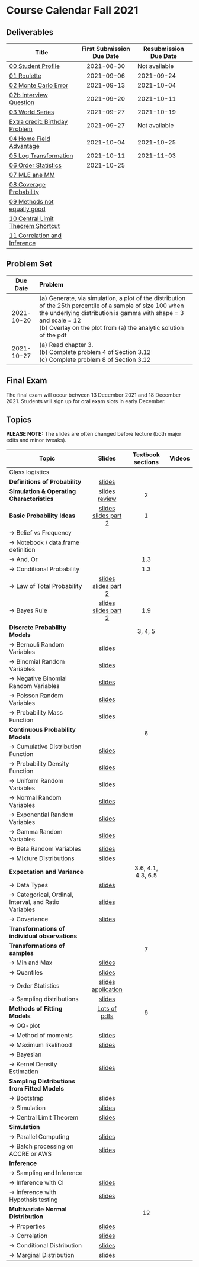 # Course Calendar Fall 2021

## Deliverables

| Title | First Submission Due Date | Resubmission Due Date |
|---|:---:|---|
| <a class = "callink" href = "https://github.com/thomasgstewart/data-science-5620-fall-2021/blob/master/deliverables/00-getting-started.md">00 Student Profile</a> | 2021-08-30 | Not available |
| <a class = 'callink' href ='https://github.com/thomasgstewart/data-science-5620-Fall-2021/blob/master/deliverables/01-roulette.md'>01 Roulette</a> | 2021-09-06  | 2021-09-24 |
| <a class = 'callink' href ='https://github.com/thomasgstewart/data-science-5620-Fall-2021/blob/master/deliverables/02-monte-carlo-error.md'>02 Monte Carlo Error</a> | 2021-09-13 | 2021-10-04 |
| <a class = 'callink' href ='https://github.com/thomasgstewart/data-science-5620-Fall-2021/blob/master/deliverables/02b-interview-question.md'>02b Interview Question</a> | 2021-09-20| 2021-10-11 |
| <a class = 'callink' href ='https://github.com/thomasgstewart/data-science-5620-Fall-2021/blob/master/deliverables/03-probability-calcs.md'>03 World Series</a> | 2021-09-27 | 2021-10-19 |
| <a class = 'callink' href ='https://github.com/thomasgstewart/data-science-5620-Fall-2021/blob/master/deliverables/EC1-birthday-problem.md'>Extra credit: Birthday Problem</a> | 2021-09-27  | Not available |
| <a class = 'callink' href ='https://github.com/thomasgstewart/data-science-5620-Fall-2021/blob/master/deliverables/04-world-series-home-field.md'>04 Home Field Advantage</a> | 2021-10-04 | 2021-10-25 |
| <a class = 'callink' href ='https://github.com/thomasgstewart/data-science-5620-fall-2021/blob/master/deliverables/05-log-transformation.md'>05 Log Transformation</a> | 2021-10-11 | 2021-11-03 |
| <a class = 'callink' href ='https://github.com/thomasgstewart/data-science-5620-fall-2021/blob/master/deliverables/06-order-statistics.md'>06 Order Statistics</a> | 2021-10-25 |  |
| <a class = 'callink' href ='https://github.com/thomasgstewart/data-science-5620-fall-2021/blob/master/deliverables/07-mle-mm.md'>07 MLE ane MM</a> |  |  |
| <a class = 'callink' href ='https://github.com/thomasgstewart/data-science-5620-fall-2021/blob/master/deliverables/08-coverage-probability.md'>08 Coverage Probability</a> |  |  |
| <a class = 'callink' href ='https://github.com/thomasgstewart/data-science-5620-fall-2021/blob/master/deliverables/09-method-comparison.md'>09 Methods not equally good</a> |  |  |
|<a class = 'callink' href ='https://github.com/thomasgstewart/data-science-5620-fall-2021/blob/master/deliverables/10-clt.md'>10 Central Limit Theorem Shortcut</a>|  |  |
|<a class = 'callink' href ='https://github.com/thomasgstewart/data-science-5620-fall-2021/blob/master/deliverables/11-mvn.md'>11 Correlation and Inference</a> |  |  |

## Problem Set

| Due Date | Problem |
|:---:|:---|
| 2021-10-20 | (a) Generate, via simulation, a plot of the distribution of the 25th percentile of a sample of size 100 when the underlying distribution is gamma with shape = 3 and scale = 12 <br> (b) Overlay on the plot from (a) the analytic solution of the pdf |
| 2021-10-27 | (a) Read chapter 3. <br> (b) Complete problem 4 of Section 3.12 <br> (c) Complete problem 8 of Section 3.12 |

## Final Exam

The final exam will occur between 13 December 2021 and 18 December 2021.  Students will sign up for oral exam slots in early December.

## Topics

**PLEASE NOTE:** The slides are often changed before lecture (both major edits and minor tweaks).  

| Topic | Slides | Textbook sections | Videos |
|---|:---:|:---:|---|
| Class logistics | | | |
| **Definitions of Probability** | [slides](https://biostatdata.app.vumc.org/tgs/01-probability-definition-slides.html)  | | |
| **Simulation & Operating Characteristics** | <a class = 'callink' href ='https://biostatdata.app.vumc.org/tgs/01-simulation-slides.html'>slides</a><br>[review](https://biostatdata.app.vumc.org/tgs/02-simulation-review-slides.html) | 2 |  |
| **Basic Probability Ideas** | [slides](https://biostatdata.app.vumc.org/tgs/03-probability-basics-slides.html) <br> [slides part 2](https://biostatdata.app.vumc.org/tgs/04-probability-basics-part2-slides.html) | 1 |  |
|  → Belief vs Frequency  | | | |
|  → Notebook / data.frame definition  | | | |
|  → And, Or  | | 1.3 | |
|  → Conditional Probability | | 1.3 | |
|  → Law of Total Probability | [slides](./lectures/04-probability-bayes-rule.pdf) <br> [slides part 2](./lectures/04-more-bayes.pdf)|
|  → Bayes Rule | [slides](./lectures/04-probability-bayes-rule.pdf) <br> [slides part 2](./lectures/04-more-bayes.pdf) | 1.9 |  |
| **Discrete Probability Models** | | 3, 4, 5 | |
| → Bernouli Random Variables | [slides](https://biostatdata.app.vumc.org/tgs/05-binomial-prob.html) | |  |
| → Binomial Random Variables | [slides](https://biostatdata.app.vumc.org/tgs/05-binomial-prob.html)| |  |
| → Negative Binomial Random Variables | [slides](https://biostatdata.app.vumc.org/tgs/05-binomial-prob.html) | | |
| → Poisson Random Variables | [slides](https://biostatdata.app.vumc.org/tgs/06-poisson.html) | | |
| → Probability Mass Function | [slides](https://biostatdata.app.vumc.org/tgs/07-pmf-cdf.html)| | |
| **Continuous Probability Models** | | 6 | |
| → Cumulative Distribution Function | [slides](https://biostatdata.app.vumc.org/tgs/08-continuous-probability-models.html) | | |
| → Probability Density Function | [slides](https://biostatdata.app.vumc.org/tgs/08-continuous-probability-models.html) | | |
| → Uniform Random Variables  | [slides](https://biostatdata.app.vumc.org/tgs/09-continuous-probability-models-part2.html)| |  |
| → Normal Random Variables  | [slides](https://biostatdata.app.vumc.org/tgs/09-continuous-probability-models-part2.html) | | |
| → Exponential Random Variables  | [slides](https://biostatdata.app.vumc.org/tgs/09-continuous-probability-models-part2.html) | | |
| → Gamma Random Variables  | [slides](https://biostatdata.app.vumc.org/tgs/09-continuous-probability-models-part2.html) | | |
| → Beta Random Variables  | [slides](https://biostatdata.app.vumc.org/tgs/09-continuous-probability-models-part2.html) | | |
| → Mixture Distributions  | [slides](https://biostatdata.app.vumc.org/tgs/09-continuous-probability-models-part2.html) | | |
| **Expectation and Variance** | | 3.6, 4.1, 4.3, 6.5  | |
| → Data Types | [slides](https://biostatdata.app.vumc.org/tgs/10-expectation-variance.html) | | |
| → Categorical, Ordinal, Interval, and Ratio Variables | [slides](https://biostatdata.app.vumc.org/tgs/10-expectation-variance.html) | | |
| → Covariance | [slides](https://biostatdata.app.vumc.org/tgs/10-expectation-variance.html) | | |
| **Transformations of individual observations** | | |  |
| **Transformations of samples** | | 7 | |
| → Min and Max | [slides](https://biostatdata.app.vumc.org/tgs/11-transformations-order-statistics.html) | | |
| → Quantiles | [slides](https://biostatdata.app.vumc.org/tgs/11-transformations-order-statistics.html) | | |
| → Order Statistics | [slides](https://biostatdata.app.vumc.org/tgs/11-transformations-order-statistics.html) <br> [application](https://biostatdata.app.vumc.org/tgs/12-applications-order-statistics.html) | | | |
| → Sampling distributions | [slides](https://biostatdata.app.vumc.org/tgs/11-transformations-order-statistics.html) | | |
| **Methods of Fitting Models** | [Lots of pdfs](https://www.desmos.com/calculator/qgpfi00qnb) | 8 | |
| → QQ-plot | | |  |
| → Method of moments | [slides](https://biostatdata.app.vumc.org/tgs/15-fitting-continuous-models-mle.html) | | |
| → Maximum likelihood | [slides](https://biostatdata.app.vumc.org/tgs/15-fitting-continuous-models-mle.html)  | | |
| → Bayesian | | | |
| → Kernel Density Estimation | [slides](https://biostatdata.app.vumc.org/tgs/14-fitting-continuous-models.html) | | |
| **Sampling Distributions from Fitted Models**| | | |
| → Bootstrap | [slides](https://biostatdata.app.vumc.org/tgs/13-bootstrap.html) | | |
| → Simulation | [slides](https://biostatdata.app.vumc.org/tgs/16-sampling-distributions-from-Fhat.html) | | |
| → Central Limit Theorem | [slides](https://biostatdata.app.vumc.org/tgs/19-normal-distribution-clt.html) | | |
| **Simulation** | | | |
| → Parallel Computing | [slides](https://biostatdata.app.vumc.org/tgs/18-parallel-processing.html) | | |
| → Batch processing on ACCRE or AWS | [slides](https://biostatdata.app.vumc.org/tgs/20-batch-processing-accre.html) | | |
| **Inference**| | | |
| → Sampling and Inference | | | |
| → Inference with CI | [slides](https://biostatdata.app.vumc.org/tgs/inference2.pdf) | | |
| → Inference with Hypothsis testing | [slides](https://biostatdata.app.vumc.org/tgs/inference2.pdf) | |  |
| **Multivariate Normal Distribution** | | 12 | |
| → Properties | [slides](https://biostatdata.app.vumc.org/tgs/21-multivariate-normal-distributions.html) | | |
| → Correlation | [slides](https://biostatdata.app.vumc.org/tgs/21-multivariate-normal-distributions.html) | | |
| → Conditional Distribution | [slides](https://biostatdata.app.vumc.org/tgs/22-multivariate-conditional-distribution.html) | | |
| → Marginal Distribution | [slides](https://biostatdata.app.vumc.org/tgs/22-multivariate-conditional-distribution.html) | | |

<!-- 
## Lecture and Office Hours Videos

| Date | Description |
|---|---|
| 2020-08-24 | [Lecture - Simulation](https://vbiostat2.app.vumc.org/index.php/s/mTEyw4YZcLp9BCq) |
| 2020-08-26 | [Lecture - Course Policies](https://vbiostat2.app.vumc.org/index.php/s/BNNBgE4frZEaQC2) |
| 2020-08-31 | [Lecture - Roulette Deliverable Review](https://vbiostat2.app.vumc.org/index.php/s/wyzQBBJooN2EZGT) |
| 2020-08-31 | [Offic Hours - Plotting budget profile over time (roulette deliverable](https://vbiostat2.app.vumc.org/index.php/s/EBRyoKNSeziZk2d) |
| 2020-09-02 | [Lecture - Probability](https://vbiostat2.app.vumc.org/index.php/s/ZTp9GkFBqHzo5oG) |
| 2020-09-04 | [Lecture - Probability part 2](https://vbiostat2.app.vumc.org/index.php/s/HPgzdztncLnHqob) |
| 2020-09-05 | [Deliverable - Absolute and relative error](https://vbiostat2.app.vumc.org/index.php/s/29CpdaTTRicBp2p) |
| 2020-09-07 | [Lecture - Probability review](https://vbiostat2.app.vumc.org/index.php/s/pypYELcirmqzZFe) |
| 2020-09-09 | [Lecture - Bayes Rule](https://vbiostat2.app.vumc.org/index.php/s/QiGcZmD7Rk8C7k9) |
| 2020-09-11 | [Lecture - Probability practice questions](https://vbiostat2.app.vumc.org/index.php/s/W6dXZFjsop3HW8K)|
| 2020-09-11 | [Probability practice question - coin toss](https://vbiostat2.app.vumc.org/index.php/s/xRB9aMDC4AEn5di)|
| 2020-09-14 | [Lecture - Binomial, Negative binomial](https://vbiostat2.app.vumc.org/index.php/s/tfH5MayYYnaotk8) |
| 2020-09-16 | [Lecture - Binomial, Negative binomial (cont)](https://vbiostat2.app.vumc.org/index.php/s/H3wYDm89L5sp6qW) |
| 2020-09-16 | [Practice Problems - Binomial, Negative binomial](https://vbiostat2.app.vumc.org/index.php/s/ETed5MT7ycA6NQz) | 
| 2020-09-18 | [Lecture - Poisson distribution](https://vbiostat2.app.vumc.org/index.php/s/77iw36kT3YB5TfR) |
| 2020-09-21 | [Lecture - Deliverable 3 question 5](https://vbiostat2.app.vumc.org/index.php/s/HWEKG67wCAbrz9J) |
| 2020-09-23 | [Lecture - World Series distribution](https://vbiostat2.app.vumc.org/index.php/s/EmS88pZXriYTZPt) |
| 2020-09-25 | [Lecture - Continuous probability models](https://vbiostat2.app.vumc.org/index.php/s/93FxTFYLEc8LTdo) |
| 2020-09-28 | [Lecture - Uniform, Normal, Gamma, Beta, Finite Mixture](https://vbiostat2.app.vumc.org/index.php/s/MxBX2zMrHsz2RHL) |
| 2020-09-30 | [Lecture - Practice problems](https://vbiostat2.app.vumc.org/index.php/s/9GR9DyFAybmTxfZ) |
| 2020-09-30 | [Practice Problems - Uniform, Normal, Gamma, Mixture distribution](https://vbiostat2.app.vumc.org/index.php/s/qMqomiK8F7Cs55a) |
| 2020-10-02 | [Lecture - Data Types](https://vbiostat2.app.vumc.org/index.php/s/GsJdXHk5Lgo8NJH) |  
| 2020-10-05 | [Lecture - Expectation and Variance](https://vbiostat2.app.vumc.org/index.php/s/8KLXGFK9k38zyKB) |  
| 2020-10-07 | [Lecture - Covariance](https://vbiostat2.app.vumc.org/index.php/s/2kQNKji2i8FzfDC) |
| 2020-10-05 | [Lecture - Expectation and Variance](https://vbiostat2.app.vumc.org/index.php/s/8KLXGFK9k38zyKB) |  
| 2020-10-09 | [Lecture - Middle and Spread](https://vbiostat2.app.vumc.org/index.php/s/wp7ckAY7r4a688A) |
| 2020-10-10 | [Deliverable - Geometric Mean and Arithmetic Mean](https://vbiostat2.app.vumc.org/index.php/s/Na4BR9jZPCgNq2s) |
| 2020-10-12 | [Lecture - Samples](https://vbiostat2.app.vumc.org/index.php/s/SP37t3kDEmCQ3sw) |
| 2020-10-14 | [Lecture - QQ plot, application of ordinal statistics](https://vbiostat2.app.vumc.org/index.php/s/XKTL5mrqipYGMLt) |
| 2020-10-16 | [Lecture - Method of Moments](https://vbiostat2.app.vumc.org/index.php/s/wNJQqmcsrrDpqmf) |
| 2020-10-19 | [Lecture - MLE](https://vbiostat2.app.vumc.org/index.php/s/MAwTAxKLc4SSQ8F) |
| 2020-10-21 | [Lecture - MLE and MM Deliverable](https://vbiostat2.app.vumc.org/index.php/s/XW6ZcQjAMDZwaJq) |
| 2020-10-24 | [Lecture - Bootstrap](https://vbiostat2.app.vumc.org/index.php/s/k5K2qmpPxbDL2bL) |
| 2020-10-26 | [Lecture - Kernel Density Estimation](https://vbiostat2.app.vumc.org/index.php/s/3BBkLAFxESqLCXs) |
| 2020-10-28 | [Lecture - Sampling from Fitted Distributions](https://vbiostat2.app.vumc.org/index.php/s/Zbmi6Y7dFgYCGbb) |
| 2020-10-30 | [Lecture - Uniform + quantile](https://vbiostat2.app.vumc.org/index.php/s/gRbtbZPisscWWpa) |
| 2020-10-31 | [Practice Question - Quantile function for mixture distribution](https://vbiostat2.app.vumc.org/index.php/s/ycgcoPbMSicNgoQ) |
| 2020-11-02 | [Lecture - U + Q vs B + Q](https://vbiostat2.app.vumc.org/index.php/s/wcg22Y39ni48mdN) |
| 2020-11-04 | [Lecture - Breakout rooms (practice problems) ](https://vbiostat2.app.vumc.org/index.php/s/yFmWBfqkXiXWsQs) |
| 2020-11-06 | [Lecture - Parallel Computing](https://vbiostat2.app.vumc.org/index.php/s/bKoLZ66NnfiFAxG) |
| 2020-11-09 | [Lecture - CLT Shortcut](https://vbiostat2.app.vumc.org/index.php/s/5t5RperMFNKo4DA) |
| 2020-11-11 | [Lecture - CLT Shortcut continued](https://vbiostat2.app.vumc.org/index.php/s/fiPLN3pTdXRp27B) |
| 2020-11-13 | [Lecture - Sampling and Inference](https://vbiostat2.app.vumc.org/index.php/s/6Pbt7QijSmRowra) |
| 2020-11-14 | [Practice - Parallel Computing and ACCRE](https://vbiostat2.app.vumc.org/index.php/s/HGpKpjnX3NBtNi6) |
| 2020-11-16 | [Lecture - Inference with CI](https://vbiostat2.app.vumc.org/index.php/s/qa6o929zCR9agQP) |
| 2020-11-18 | [Lecture - Inference with Hypothesis Testing](https://vbiostat2.app.vumc.org/index.php/s/HnEHbeY8f9C7LKS) |
| 2020-11-20 | [Lecture - Inference with p-values](https://vbiostat2.app.vumc.org/index.php/s/tEeHi6obGmY5ePg) |
| 2020-11-30 | [Lecture - Multivariate](https://vbiostat2.app.vumc.org/index.php/s/bPzT6MorfwXknRX) |
| 2020-12-02 | [Lecture - Conditional Multivariate](https://vbiostat2.app.vumc.org/index.php/s/2wSkbWcfjDFQD39) |
| 2020-12-03 | [Office Hour - Final Exam](https://vbiostat2.app.vumc.org/index.php/s/LjdmXzFNYy3tzdN) |
| 2020-12-04 | [Office Hour - 7am](https://vbiostat2.app.vumc.org/index.php/s/M9ysHH4zoJbNFwE) |
| 2020-12-05 | [Office Hour - 10am](https://vbiostat2.app.vumc.org/index.php/s/GNLC3KzAXS5qNsz) |
| 2020-12-05 | [Office Hour - 11:30am](https://vbiostat2.app.vumc.org/index.php/s/HfNzmYGCKCFkon9) |
| 2020-12-06 | [Final Exam Hint](https://vbiostat2.app.vumc.org/index.php/s/o3BG6LCamr5cRH3) |
-->
